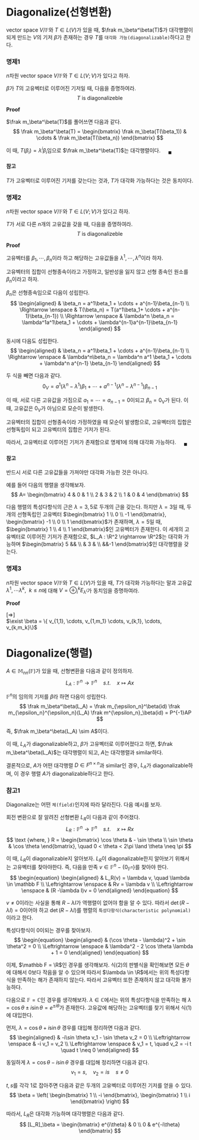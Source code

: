 # Diagonalize(선형변환)
vector space $V/ \mathbb F$와 $T \in L(V)$가 있을 때, $\frak m_\beta^\beta(T)$가 대각행렬이 되게 만드는 $V$의 기저 $\beta$가 존재하는 경우 $T$를 `대각화 가능(diagonalizable)`하다고 한다. 

### 명제1
$n$차원 vector space $V/ \mathbb F$와 $T \in L(V; V)$가 있다고 하자.

$\beta$가 $T$의 고유벡터로 이루어진 기저일 때, 다음을 증명하여라.
$$ T \text{ is diagonalizeble} $$

**Proof**

$\frak m_\beta^\beta(T)$를 풀어쓰면 다음과 같다.
$$ \frak m_\beta^\beta(T) = \begin{bmatrix} \frak m_\beta(T(\beta_1)) & \cdots & \frak m_\beta(T(\beta_n)) \end{bmatrix} $$

이 때, $T(\beta_i) = \lambda^i \beta_i$임으로 $\frak m_\beta^\beta(T)$는 대각행렬이다. $\quad {_\blacksquare}$

#### 참고
$T$가 고유벡터로 이루어진 기저를 갖는다는 것과, $T$가 대각화 가능하다는 것은 동치이다.

### 명제2
$n$차원 vector space $V/ \mathbb F$와 $T \in L(V;V)$가 있다고 하자.

$T$가 서로 다른 $n$개의 고유값을 갖을 때, 다음을 증명하여라.
$$ T \text{ is diagonalizeble} $$

**Proof**

고유벡터를 $\beta_1, \cdots, \beta_n$이라 하고 해당하는 고유값들을 $\lambda^1, \cdots , \lambda^n$이라 하자. 

고유벡터의 집합이 선형종속이라고 가정하고, 일반성을 잃지 않고 선형 종속인 원소를 $\beta_n$이라고 하자.

$\beta_n$은 선형종속임으로 다음이 성립한다.
$$  \begin{aligned} & \beta_n = a^1\beta_1 + \cdots + a^{n-1}\beta_{n-1} \\ \Rightarrow \enspace & T(\beta_n) = T(a^1\beta_1+ \cdots + a^{n-1}\beta_{n-1}) \\ \Rightarrow \enspace & \lambda^n \beta_n = \lambda^1a^1\beta_1 + \cdots + \lambda^{n-1}a^{n-1}\beta_{n-1} \end{aligned} $$

동시에 다음도 성립한다.
$$ \begin{aligned} & \beta_n = a^1\beta_1 + \cdots + a^{n-1}\beta_{n-1} \\ \Rightarrow \enspace &  \lambda^n\beta_n = \lambda^n a^1 \beta_1 + \cdots + \lambda^n a^{n-1} \beta_{n-1} \end{aligned} $$

두 식을 빼면 다음과 같다.
$$ 0_V = a^1(\lambda^n - \lambda^1)\beta_1 + \cdots + a^{n-1}(\lambda^n - \lambda^{n-1})\beta_{n-1} $$

이 때, 서로 다른 고유값을 가짐으로 $a_1 = \cdots = a_{n-1} = 0$이되고 $\beta_n = 0_V$가 된다. 이 때, 고유값은 $0_V$가 아님으로 모순이 발생한다.

고유벡터의 집합이 선형종속이라 가정하였을 때 모순이 발생함으로, 고유벡터의 집합은 선형독립이 되고 고유벡터의 집합은 기저가 된다.

따라서, 고유벡터로 이루어진 기저가 존재함으로 명제1에 의해 대각화 가능하다. $\quad {_\blacksquare}$ 

#### 참고
반드시 서로 다른 고유값들을 가져야만 대각화 가능한 것은 아니다.

예를 들어 다음의 행렬을 생각해보자.
$$ A= \begin{bmatrix} 4 & 0 & 1 \\ 2 & 3 & 2 \\ 1 & 0 & 4 \end{bmatrix} $$

다음 행렬의 특성다항식의 근은 $\lambda = 3,5$로 두개의 근을 갖는다. 하지만 $\lambda =3$일 때, 두개의 선형독립인 고유벡터 $\begin{bmatrix} 1 \\ 0 \\ -1 \end{bmatrix}, \begin{bmatrix} -1 \\ 0 \\ 1 \end{bmatrix}$가 존재하며, $\lambda = 5$일 때, $\begin{bmatrix} 1 \\ 4 \\ 1 \end{bmatrix}$인 고유벡터가 존재한다. 이 세개의 고유벡터로 이루어진 기저가 존재함으로, $L_A : \R^2 \rightarrow \R^2$는 대각화 가능하며 $\begin{bmatrix} 5 && \\ & 3 & \\ &&-1 \end{bmatrix}$인 대각행렬을 갖는다.

### 명제3
$n$차원 vector space $V/ \mathbb F$와 $T \in L(V)$가 있을 때, $T$가 대각화 가능하다는 말과 고유값 $\lambda^1, \cdots \lambda^k, \enspace k \le n$에 대해 $V = \oplus_i^k E_{\lambda^i}$가 동치임을 증명하여라.

**Proof**

[$\Rightarrow$]  
$\exist \beta = \{ v_{1,1}, \cdots, v_{1,m_1} \cdots, v_{k,1}, \cdots, v_{k,m_k}\}$


# Diagonalize(행렬)
$A \in \mathbb M_{nn}(\mathbb F)$가 있을 때, 선형변환을 다음과 같이 정의하자.
$$L_A : \mathbb F^n \rightarrow \mathbb F^n \quad s.t. \quad x \mapsto Ax$$

$\mathbb F^n$의 임의의 기저를 $\beta$라 하면 다음이 성립한다.
$$ \frak m_\beta^\beta(L_A) = \frak m_{\epsilon_n}^\beta(id) \frak m_{\epsilon_n}^{\epsilon_n}(L_A) \frak m^{\epsilon_n}_\beta(id) = P^{-1}AP $$

즉, $\frak m_\beta^\beta(L_A) \sim A$이다.

이 때, $L_A$가 diagonalizable하고, $\beta$가 고유벡터로 이루어졌다고 하면, $\frak m_\beta^\beta(L_A)$는 대각행렬이 되고, $A$는 대각행렬과 similar하다.

결론적으로, $A$가 어떤 대각행렬 $D \in F^{n \times n}$과  similar인 경우, $L_A$가 diagonalizable하며, 이 경우 행렬 $A$가 diagonalizable하다고 한다.


### 참고1
Diagonalize는 어떤 `체(field)`인지에 따라 달라진다. 다음 예시를 보자.

회전 변환으로 잘 알려진 선형변환 $L_R$이 다음과 같이 주어졌다.
$$ L_R : \mathbb F^n \rightarrow \mathbb F^n \quad s.t. \quad x \mapsto Rx$$
$$ \text {where, } R = \begin{bmatrix} \cos \theta & - \sin \theta \\ \sin \theta & \cos \theta \end{bmatrix}, \quad 0 < \theta < 2\pi \land \theta \neq \pi $$

이 때, $L_R$이 diagonalizable지 알아보자. $L_R$이 diagonalizable한지 알아보기 위해서는 고유벡터를 찾아야한다. 즉, 다음을 만족 $v \in \mathbb F^n - \{ 0_{\mathbb F^n} \}$를 찾아야 한다.
$$ \begin{equation} \begin{aligned} & L_R(v) = \lambda v, \quad \lambda \in \mathbb F \\ \Leftrightarrow \enspace & Rv = \lambda v \\ \Leftrightarrow \enspace & (R -\lambda I)v = 0  \end{aligned} \end{equation} $$

$v \neq 0$이라는 사실을 통해 $R-\lambda I$가 역행렬이 없어야 함을 알 수 있다. 따라서 $\det(R - \lambda I) = 0$이어야 하고 $\det(R - \lambda I)$를 행렬의 `특성다항식(characteristic polynomial)`이라고 한다.

특성다항식이 0이되는 경우를 찾아보자.
$$ \begin{equation} \begin{aligned} & (\cos \theta - \lambda)^2 + \sin \theta^2 = 0 \\ \Leftrightarrow \enspace & \lambda^2 - 2 \cos \theta \lambda + 1 = 0 \end{aligned} \end{equation}   $$

이제, $\mathbb F = \R$인 경우를 생각해보자. 식(2)의 판별식을 확인해보면 모든 $\theta$에 대해서 0보다 작음을 알 수 있으며 따라서 $\lambda \in \R$에서는 위의 특성다항식을 만족하는 해가 존재하지 않는다. 따라서 고유벡터 또한 존재하지 않고 대각화 불가능하다.

다음으로 $\mathbb F = \mathbb C$인 경우를 생각해보자. $\lambda \in \mathbb C$에서는 위의 특성다항식을 만족하는 해 $\lambda = \cos \theta \pm i \sin \theta = e^{\pm i \theta}$가 존재한다. 고유값에 해당하는 고유벡터를 찾기 위해서 식(1)에 대입한다.

먼저, $\lambda = \cos \theta + i \sin \theta$ 경우를 대입해 정리하면 다음과 같다.
$$ \begin{aligned} & -i\sin \theta v_1 - \sin \theta v_2 = 0 \\ \Leftrightarrow \enspace & -i v_1 = v_2  \\ \Leftrightarrow \enspace & v_1 = t, \quad v_2 = -i t \quad t \neq 0 \end{aligned}  $$

동일하게 $\lambda = \cos \theta - i \sin \theta$ 경우를 대입해 정리하면 다음과 같다.
$$ v_1 = s, \quad v_2 = i s \quad s \neq 0 $$

$t,s$를 각각 $1$로 잡아주면 다음과 같은 두개의 고유벡터로 이루어진 기저를 얻을 수 있다.
$$ \beta = \left( \begin{bmatrix} 1 \\ -i \end{bmatrix}, \begin{bmatrix} 1 \\ i \end{bmatrix} \right) $$ 

따라서, $L_R$은 대각화 가능하며 대각행렬은 다음과 같다.
$$ [L_R]_\beta = \begin{bmatrix} e^{i\theta} & 0 \\ 0 & e^{-i\theta} \end{bmatrix} $$